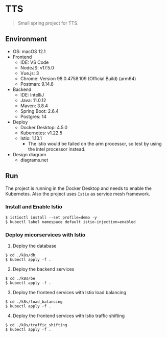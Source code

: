 # TTS
> Small spring project for TTS.

## Environment
- OS: macOS 12.1
- Frontend
  - IDE: VS Code
  - NodeJS: v17.5.0
  - Vue.js: 3
  - Chrome: Version 98.0.4758.109 (Official Build) (arm64)
  - Postman: 9.14.8
- Backend
  - IDE: IntelliJ
  - Java: 11.0.12
  - Maven: 3.8.4
  - Spring Boot: 2.6.4
  - Postgres: 14
- Deploy
  - Docker Desktop: 4.5.0
  - Kubernetes: v1.22.5
  - Istio: 1.13.1
    - The istio would be failed on the arm processor, so test by using the intel processor instead.
- Design diagram
  - diagrams.net
  
## Run
The project is running in the Docker Desktop and needs to enable the Kubernetes. Also the project uses `Istio` as service mesh framework.

### Install and Enable Istio
```
$ istioctl install --set profile=demo -y
$ kubectl label namespace default istio-injection=enabled
```

### Deploy micorservices with Istio
1. Deploy the database
```
$ cd ./k8s/db
$ kubectl apply -f .
```
2. Deploy the backend services
```
$ cd ./k8s/be
$ kubectl apply -f .
```
3. Deploy the frontend services with Istio load balancing
```
$ cd ./k8s/load_balancing
$ kubectl apply -f .
```

4. Deploy the frontend services with Istio traffic shifting
```
$ cd ./k8s/traffic_shifting
$ kubectl apply -f .
```